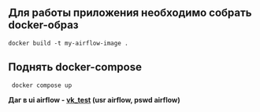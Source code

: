 ## Для работы приложения необходимо собрать docker-образ
```
docker build -t my-airflow-image .
```
## Поднять docker-compose
```
 docker compose up
```
**Даг в ui airflow - [vk_test](http://localhost:8080/dags/vk_test) (usr airflow, pswd airflow)**
